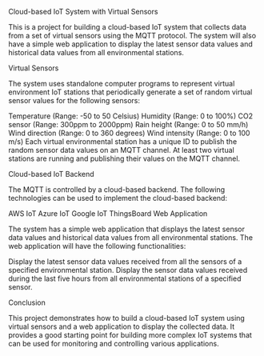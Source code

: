 Cloud-based IoT System with Virtual Sensors

This is a project for building a cloud-based IoT system that collects data from a set of virtual sensors using the MQTT protocol. The system will also have a simple web application to display the latest sensor data values and historical data values from all environmental stations.

Virtual Sensors

The system uses standalone computer programs to represent virtual environment IoT stations that periodically generate a set of random virtual sensor values for the following sensors:

Temperature (Range: -50 to 50 Celsius)
Humidity (Range: 0 to 100%)
CO2 sensor (Range: 300ppm to 2000ppm)
Rain height (Range: 0 to 50 mm/h)
Wind direction (Range: 0 to 360 degrees)
Wind intensity (Range: 0 to 100 m/s)
Each virtual environmental station has a unique ID to publish the random sensor data values on an MQTT channel. At least two virtual stations are running and publishing their values on the MQTT channel.

Cloud-based IoT Backend

The MQTT is controlled by a cloud-based backend. The following technologies can be used to implement the cloud-based backend:

AWS IoT
Azure IoT
Google IoT ThingsBoard
Web Application

The system has a simple web application that displays the latest sensor data values and historical data values from all environmental stations. The web application will have the following functionalities:

Display the latest sensor data values received from all the sensors of a specified environmental station.
Display the sensor data values received during the last five hours from all environmental stations of a specified sensor.

Conclusion

This project demonstrates how to build a cloud-based IoT system using virtual sensors and a web application to display the collected data. It provides a good starting point for building more complex IoT systems that can be used for monitoring and controlling various applications.
